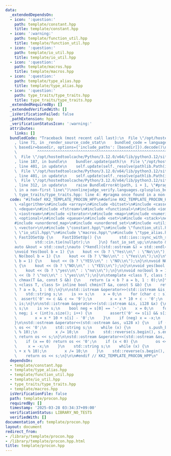 ```yaml
---
data:
  _extendedDependsOn:
  - icon: ':question:'
    path: template/constant.hpp
    title: template/constant.hpp
  - icon: ':warning:'
    path: template/function_util.hpp
    title: template/function_util.hpp
  - icon: ':question:'
    path: template/io_util.hpp
    title: template/io_util.hpp
  - icon: ':question:'
    path: template/macros.hpp
    title: template/macros.hpp
  - icon: ':question:'
    path: template/type_alias.hpp
    title: template/type_alias.hpp
  - icon: ':question:'
    path: type_traits/type_traits.hpp
    title: type_traits/type_traits.hpp
  _extendedRequiredBy: []
  _extendedVerifiedWith: []
  _isVerificationFailed: false
  _pathExtension: hpp
  _verificationStatusIcon: ':warning:'
  attributes:
    links: []
  bundledCode: "Traceback (most recent call last):\n  File \"/opt/hostedtoolcache/Python/3.12.0/x64/lib/python3.12/site-packages/onlinejudge_verify/documentation/build.py\"\
    , line 71, in _render_source_code_stat\n    bundled_code = language.bundle(stat.path,\
    \ basedir=basedir, options={'include_paths': [basedir]}).decode()\n          \
    \         ^^^^^^^^^^^^^^^^^^^^^^^^^^^^^^^^^^^^^^^^^^^^^^^^^^^^^^^^^^^^^^^^^^^^^^^^^^^^^^^^^\n\
    \  File \"/opt/hostedtoolcache/Python/3.12.0/x64/lib/python3.12/site-packages/onlinejudge_verify/languages/cplusplus.py\"\
    , line 187, in bundle\n    bundler.update(path)\n  File \"/opt/hostedtoolcache/Python/3.12.0/x64/lib/python3.12/site-packages/onlinejudge_verify/languages/cplusplus_bundle.py\"\
    , line 401, in update\n    self.update(self._resolve(pathlib.Path(included), included_from=path))\n\
    \  File \"/opt/hostedtoolcache/Python/3.12.0/x64/lib/python3.12/site-packages/onlinejudge_verify/languages/cplusplus_bundle.py\"\
    , line 401, in update\n    self.update(self._resolve(pathlib.Path(included), included_from=path))\n\
    \  File \"/opt/hostedtoolcache/Python/3.12.0/x64/lib/python3.12/site-packages/onlinejudge_verify/languages/cplusplus_bundle.py\"\
    , line 312, in update\n    raise BundleErrorAt(path, i + 1, \"#pragma once found\
    \ in a non-first line\")\nonlinejudge_verify.languages.cplusplus_bundle.BundleErrorAt:\
    \ type_traits/type_traits.hpp: line 4: #pragma once found in a non-first line\n"
  code: "#ifndef KK2_TEMPLATE_PROCON_HPP\n#define KK2_TEMPLATE_PROCON_HPP 1\n\n#include\
    \ <algorithm>\n#include <array>\n#include <bitset>\n#include <cassert>\n#include\
    \ <deque>\n#include <fstream>\n#include <functional>\n#include <iomanip>\n#include\
    \ <iostream>\n#include <iterator>\n#include <map>\n#include <numeric>\n#include\
    \ <optional>\n#include <queue>\n#include <set>\n#include <stack>\n#include <string>\n\
    #include <unordered_map>\n#include <unordered_set>\n#include <utility>\n#include\
    \ <vector>\n\n#include \"constant.hpp\"\n#include \"function_util.hpp\"\n#include\
    \ \"io_util.hpp\"\n#include \"macros.hpp\"\n#include \"type_alias.hpp\"\n\nstruct\
    \ FastIOSetUp {\n    FastIOSetUp() {\n        std::ios::sync_with_stdio(false);\n\
    \        std::cin.tie(nullptr);\n    }\n} fast_io_set_up;\n\nauto &kin = std::cin;\n\
    auto &kout = std::cout;\nauto (*kendl)(std::ostream &) = std::endl<char, std::char_traits<char>>;\n\
    \nvoid Yes(bool b = 1) {\n    kout << (b ? \"Yes\\n\" : \"No\\n\");\n}\n\nvoid\
    \ No(bool b = 1) {\n    kout << (b ? \"No\\n\" : \"Yes\\n\");\n}\n\nvoid YES(bool\
    \ b = 1) {\n    kout << (b ? \"YES\\n\" : \"NO\\n\");\n}\n\nvoid NO(bool b = 1)\
    \ {\n    kout << (b ? \"NO\\n\" : \"YES\\n\");\n}\n\nvoid yes(bool b = 1) {\n\
    \    kout << (b ? \"yes\\n\" : \"no\\n\");\n}\n\nvoid no(bool b = 1) {\n    kout\
    \ << (b ? \"no\\n\" : \"yes\\n\");\n}\n\ntemplate <class T, class S> inline bool\
    \ chmax(T &a, const S &b) {\n    return (a < b ? a = b, 1 : 0);\n}\n\ntemplate\
    \ <class T, class S> inline bool chmin(T &a, const S &b) {\n    return (a > b\
    \ ? a = b, 1 : 0);\n}\n\nstd::istream &operator>>(std::istream &is, u128 &x) {\n\
    \    std::string s;\n    is >> s;\n    x = 0;\n    for (char c : s) {\n      \
    \  assert('0' <= c && c <= '9');\n        x = x * 10 + c - '0';\n    }\n    return\
    \ is;\n}\n\nstd::istream &operator>>(std::istream &is, i128 &x) {\n    std::string\
    \ s;\n    is >> s;\n    bool neg = s[0] == '-';\n    x = 0;\n    for (int i =\
    \ neg; i < (int)s.size(); i++) {\n        assert('0' <= s[i] && s[i] <= '9');\n\
    \        x = x * 10 + s[i] - '0';\n    }\n    if (neg) x = -x;\n    return is;\n\
    }\n\nstd::ostream &operator<<(std::ostream &os, u128 x) {\n    if (x == 0) return\
    \ os << '0';\n    std::string s;\n    while (x) {\n        s.push_back('0' + x\
    \ % 10);\n        x /= 10;\n    }\n    std::reverse(s.begin(), s.end());\n   \
    \ return os << s;\n}\n\nstd::ostream &operator<<(std::ostream &os, i128 x) {\n\
    \    if (x == 0) return os << '0';\n    if (x < 0) {\n        os << '-';\n   \
    \     x = -x;\n    }\n    std::string s;\n    while (x) {\n        s.push_back('0'\
    \ + x % 10);\n        x /= 10;\n    }\n    std::reverse(s.begin(), s.end());\n\
    \    return os << s;\n}\n\n#endif // KK2_TEMPLATE_PROCON_HPP\n"
  dependsOn:
  - template/constant.hpp
  - template/type_alias.hpp
  - template/function_util.hpp
  - template/io_util.hpp
  - type_traits/type_traits.hpp
  - template/macros.hpp
  isVerificationFile: false
  path: template/procon.hpp
  requiredBy: []
  timestamp: '2025-03-28 03:34:37+09:00'
  verificationStatus: LIBRARY_NO_TESTS
  verifiedWith: []
documentation_of: template/procon.hpp
layout: document
redirect_from:
- /library/template/procon.hpp
- /library/template/procon.hpp.html
title: template/procon.hpp
---
```

